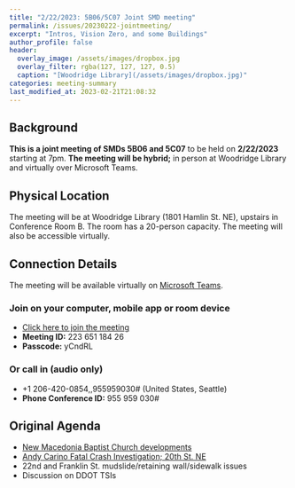 ```yaml
---
title: "2/22/2023: 5B06/5C07 Joint SMD meeting"
permalink: /issues/20230222-jointmeeting/
excerpt: "Intros, Vision Zero, and some Buildings"
author_profile: false
header:
  overlay_image: /assets/images/dropbox.jpg
  overlay_filter: rgba(127, 127, 127, 0.5)
  caption: "[Woodridge Library](/assets/images/dropbox.jpg)"
categories: meeting-summary
last_modified_at: 2023-02-21T21:08:32
---
```

## Background
**This is a joint meeting of SMDs 5B06 and 5C07** to be held on **2/22/2023** starting at 7pm. **The meeting will be hybrid;** in person at Woodridge Library and virtually over Microsoft Teams.

## Physical Location
The meeting will be at Woodridge Library (1801 Hamlin St. NE), upstairs in Conference Room B. The room has a 20-person capacity. The meeting will also be accessible virtually.

## Connection Details
The meeting will be available virtually on [Microsoft Teams](https://www.microsoft.com/en-us/microsoft-teams/download-app).
### Join on your computer, mobile app or room device
- [Click here to join the meeting](https://teams.microsoft.com/l/meetup-join/19%3ameeting_YTJjOWU0ZjktMWU3Mi00YmE2LTkyYjUtYmUzYzJlMWE2NGUy%40thread.v2/0?context=%7b%22Tid%22%3a%228fe449f1-8b94-4fb7-9906-6f939da82d73%22%2c%22Oid%22%3a%22fe41fa96-a564-4c7e-bcd4-e44346276d35%22%7d)
- **Meeting ID:** 223 651 184 26
- **Passcode:** yCndRL

### Or call in (audio only)
- +1 206-420-0854,,955959030# (United States, Seattle)
- **Phone Conference ID:** 955 959 030#

## Original Agenda
- [New Macedonia Baptist Church developments](/issues/2026jackson/)
- [Andy Carino Fatal Crash Investigation; 20th St. NE](/issues/20thst/)
- 22nd and Franklin St. mudslide/retaining wall/sidewalk issues
- Discussion on DDOT TSIs